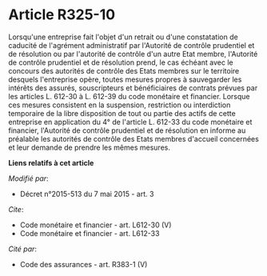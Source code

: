# Article R325-10

Lorsqu'une entreprise fait l'objet d'un retrait ou d'une constatation de caducité de l'agrément administratif par l'Autorité
de contrôle prudentiel et de résolution ou par l'autorité de contrôle d'un autre Etat membre, l'Autorité de contrôle
prudentiel et de résolution prend, le cas échéant avec le concours des autorités de contrôle des Etats membres sur le
territoire desquels l'entreprise opère, toutes mesures propres à sauvegarder les intérêts des assurés, souscripteurs et
bénéficiaires de contrats prévues par les articles L. 612-30 à L. 612-39 du code monétaire et financier. Lorsque ces mesures
consistent en la suspension, restriction ou interdiction temporaire de la libre disposition de tout ou partie des actifs de
cette entreprise en application du 4° de l'article L. 612-33 du code monétaire et financier, l'Autorité de contrôle
prudentiel et de résolution en informe au préalable les autorités de contrôle des Etats membres d'accueil concernées et leur
demande de prendre les mêmes mesures.

**Liens relatifs à cet article**

_Modifié par_:

  - Décret n°2015-513 du 7 mai 2015 - art. 3

_Cite_:

  - Code monétaire et financier - art. L612-30 (V)
  - Code monétaire et financier - art. L612-33

_Cité par_:

  - Code des assurances - art. R383-1 (V)
